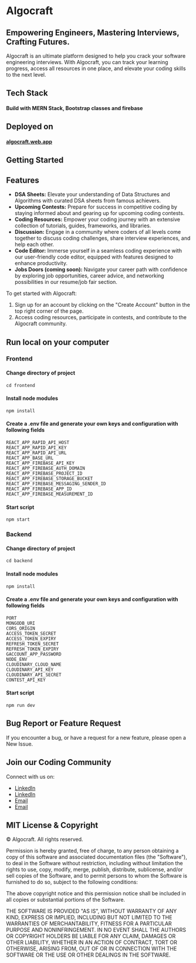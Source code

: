 # Algocraft

## Empowering Engineers, Mastering Interviews, Crafting Futures.

Algocraft is an ultimate platform designed to help you crack your software engineering interviews. With Algocraft, you can track your learning progress, access all resources in one place, and elevate your coding skills to the next level.

## Tech Stack
 #### Build with MERN Stack, Bootstrap classes and firebase 
## Deployed on
#### [algocraft.web.app](https://algocraft.web.app/)
## Getting Started
## Features

- **DSA Sheets:** Elevate your understanding of Data Structures and Algorithms with curated DSA sheets from famous achievers.
- **Upcoming Contests:** Prepare for success in competitive coding by staying informed about and gearing up for upcoming coding contests.
- **Coding Resources:** Empower your coding journey with an extensive collection of tutorials, guides, frameworks, and libraries.
- **Discussion:** Engage in a community where coders of all levels come together to discuss coding challenges, share interview experiences, and help each other.
- **Code Editor:** Immerse yourself in a seamless coding experience with our user-friendly code editor, equipped with features designed to enhance productivity.
- **Jobs Doors (coming soon):** Navigate your career path with confidence by exploring job opportunities, career advice, and networking possibilities in our resume/job fair section.



To get started with Algocraft:
1. Sign up for an account by clicking on the "Create Account" button in the top right corner of the page.
2. Access coding resources, participate in contests, and contribute to the Algocraft community.

## Run local on your computer
### Frontend
#### Change directory of project
```
cd frontend
```
#### Install node modules
```
npm install
```
#### Create a .env file and generate your own keys and configuration with following fields
```
REACT_APP_RAPID_API_HOST
REACT_APP_RAPID_API_KEY
REACT_APP_RAPID_API_URL
REACT_APP_BASE_URL
REACT_APP_FIREBASE_API_KEY
REACT_APP_FIREBASE_AUTH_DOMAIN
REACT_APP_FIREBASE_PROJECT_ID
REACT_APP_FIREBASE_STORAGE_BUCKET
REACT_APP_FIREBASE_MESSAGING_SENDER_ID
REACT_APP_FIREBASE_APP_ID
REACT_APP_FIREBASE_MEASUREMENT_ID
```
#### Start script
```
npm start
```
### Backend
#### Change directory of project
```
cd backend
```
#### Install node modules
```
npm install
```
#### Create a .env file and generate your own keys and configuration with following fields
```
PORT
MONGODB_URI 
CORS_ORIGIN
ACCESS_TOKEN_SECRET
ACCESS_TOKEN_EXPIRY
REFRESH_TOKEN_SECRET
REFRESH_TOKEN_EXPIRY
GACCOUNT_APP_PASSWORD
NODE_ENV
CLOUDINARY_CLOUD_NAME
CLOUDINARY_API_KEY
CLOUDINARY_API_SECRET
CONTEST_API_KEY
```
#### Start script
```
npm run dev
```


## Bug Report or Feature Request
If you encounter a bug, or have a request for a new feature, please open a New Issue.


## Join our Coding Community

Connect with us on:
- [LinkedIn](https://www.linkedin.com/in/dhruvil-prajapati-187759221/)
- [LinkedIn](https://www.linkedin.com/in/theparvshah/)
- [Email](mailto:dhruvilprajapati2003@gmail.com)
- [Email](mailto:parvshah1712@gmail.com)

## MIT License & Copyright

© Algocraft. All rights reserved.

Permission is hereby granted, free of charge, to any person obtaining a copy
of this software and associated documentation files (the "Software"), to deal
in the Software without restriction, including without limitation the rights
to use, copy, modify, merge, publish, distribute, sublicense, and/or sell
copies of the Software, and to permit persons to whom the Software is
furnished to do so, subject to the following conditions:

The above copyright notice and this permission notice shall be included in all
copies or substantial portions of the Software.

THE SOFTWARE IS PROVIDED "AS IS", WITHOUT WARRANTY OF ANY KIND, EXPRESS OR
IMPLIED, INCLUDING BUT NOT LIMITED TO THE WARRANTIES OF MERCHANTABILITY,
FITNESS FOR A PARTICULAR PURPOSE AND NONINFRINGEMENT. IN NO EVENT SHALL THE
AUTHORS OR COPYRIGHT HOLDERS BE LIABLE FOR ANY CLAIM, DAMAGES OR OTHER
LIABILITY, WHETHER IN AN ACTION OF CONTRACT, TORT OR OTHERWISE, ARISING FROM,
OUT OF OR IN CONNECTION WITH THE SOFTWARE OR THE USE OR OTHER DEALINGS IN THE
SOFTWARE.
